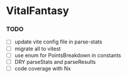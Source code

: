 # VitalFantasy

### TODO

- [ ] update vite config file in parse-stats
- [ ] migrate all to vitest
- [ ] use enum for PointsBreakdown in constants
- [ ] DRY parseStats and parseResults
- [ ] code coverage with Nx
